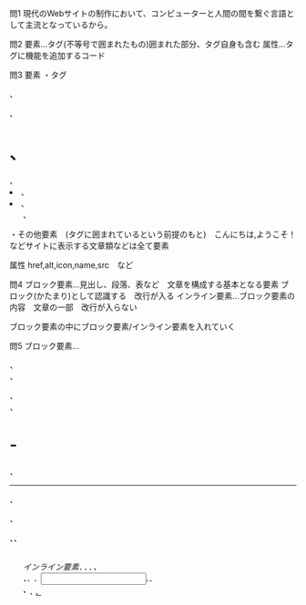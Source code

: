 問1
現代のWebサイトの制作において、コンピューターと人間の間を繋ぐ言語として主流となっているから。

問2
要素…タグ(不等号で囲まれたもの)囲まれた部分、タグ自身も含む
属性…タグに機能を追加するコード

問3
要素
・タグ　<p>、</p>、<h1>、</h1>、<li>、<li>、<ul>、</ul>
・その他要素　(タグに囲まれているという前提のもと)　こんにちは,ようこそ！ などサイトに表示する文章類などは全て要素

属性
href,alt,icon,name,src　など

問4
ブロック要素...見出し、段落、表など　文章を構成する基本となる要素
ブロック(かたまり)として認識する　改行が入る
インライン要素...ブロック要素の内容　文章の一部　改行が入らない

ブロック要素の中にブロック要素/インライン要素を入れていく

問5
ブロック要素...<address>、<div>、<dl>、<form>、<h1>-<h6>、
<hr>、<p>、<pre>、<table>、<ul>
インライン要素...<a>、<br>、<code>、<img>、<input>、<label>、
<strong>、<sub>、<u>、<var>

